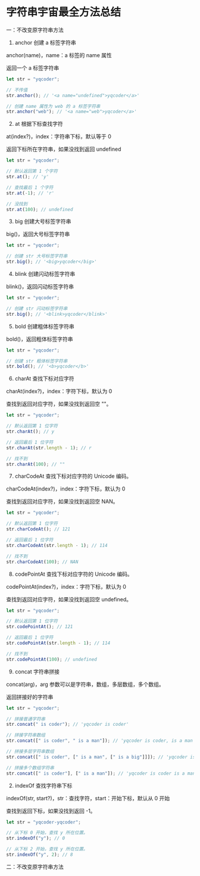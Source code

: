 # 字符串宇宙最全方法总结

一：不改变原字符串方法

1. anchor 创建 a 标签字符串

anchor(name)，name：a 标签的 name 属性

返回一个 a 标签字符串

```js
let str = "yqcoder";

// 不传值
str.anchor(); // '<a name="undefined">yqcoder</a>'

// 创建 name 属性为 web 的 a 标签字符串
str.anchor("web"); // '<a name="web">yqcoder</a>'
```

2. at 根据下标查找字符

at(index?)，index：字符串下标，默认等于 0

返回下标所在字符串，如果没找到返回 undefined

```js
let str = "yqcoder";

// 默认返回第 1 个字符
str.at(); // 'y'

// 查找最后 1 个字符
str.at(-1); // 'r'

// 没找到
str.at(100); // undefined
```

3. big 创建大号标签字符串

big()，返回大号标签字符串

```js
let str = "yqcoder";

// 创建 str 大号标签字符串
str.big(); // '<big>yqcoder</big>'
```

4. blink 创建闪动标签字符串

blink()，返回闪动标签字符串

```js
let str = "yqcoder";

// 创建 str 闪动标签字符串
str.big(); // '<blink>yqcoder</blink>'
```

5. bold 创建粗体标签字符串

bold()，返回粗体标签字符串

```js
let str = "yqcoder";

// 创建 str 粗体标签字符串
str.bold(); // '<b>yqcoder</b>'
```

6. charAt 查找下标对应字符

charAt(index?)，index：字符下标，默认为 0

查找到返回对应字符，如果没找到返回空 ""。

```js
let str = "yqcoder";

// 默认返回第 1 位字符
str.charAt(); // y

// 返回最后 1 位字符
str.charAt(str.length - 1); // r

// 找不到
str.charAt(100); // ""
```

7. charCodeAt 查找下标对应字符的 Unicode 编码。

charCodeAt(index?)，index：字符下标，默认为 0

查找到返回对应字符，如果没找到返回空 NAN。

```js
let str = "yqcoder";

// 默认返回第 1 位字符
str.charCodeAt(); // 121

// 返回最后 1 位字符
str.charCodeAt(str.length - 1); // 114

// 找不到
str.charCodeAt(100); // NAN
```

8. codePointAt 查找下标对应字符的 Unicode 编码。

codePointAt(index?)，index：字符下标，默认为 0

查找到返回对应字符，如果没找到返回空 undefined。

```js
let str = "yqcoder";

// 默认返回第 1 位字符
str.codePointAt(); // 121

// 返回最后 1 位字符
str.codePointAt(str.length - 1); // 114

// 找不到
str.codePointAt(100); // undefined
```

9. concat 字符串拼接

concat(arg)，arg 参数可以是字符串，数组，多层数组，多个数组。

返回拼接好的字符串

```js
let str = "yqcoder";

// 拼接普通字符串
str.concat(" is coder"); // 'yqcoder is coder'

// 拼接字符串数组
str.concat([" is coder", " is a man"]); // 'yqcoder is coder, is a man'

// 拼接多层字符串数组
str.concat([" is coder", [" is a man", [" is a big"]]]); // 'yqcoder is coder, is a man, is a big'

// 拼接多个数组字符串
str.concat([" is coder"], [" is a man"]); // 'yqcoder is coder is a man'
```

2. indexOf 查找字符串下标

indexOf(str, start?)，str：查找字符，start：开始下标，默认从 0 开始

查找到返回下标，如果没找到返回 -1。

```js
let str = "yqcoder-yqcoder";

// 从下标 0 开始，查找 y 所在位置。
str.indexOf("y"); // 0

// 从下标 2 开始，查找 y 所在位置。
str.indexOf("y", 2); // 8
```

二：不改变原字符串方法
